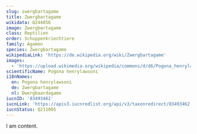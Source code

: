 ```yaml
---
slug: zwergbartagame
title: Zwergbartagame
wikidata: Q244056
image: Zwergbartagame
class: Reptilien
order: Schuppenkriechtiere
family: Agamen
species: Zwergbartagame
wikipediaLink: 'https://de.wikipedia.org/wiki/Zwergbartagame'
images:
  - 'https://upload.wikimedia.org/wikipedia/commons/d/d6/Pogona_henrylawsoni.jpg'
scientificName: Pogona henrylawsoni
i18nNames:
  en: Pogona henrylawsoni
  de: Zwergbartagame
  nl: Dwergbaardagame
iucnID: '83493462'
iucnLink: 'https://apiv3.iucnredlist.org/api/v3/taxonredirect/83493462'
iucnStatus: Q211005
---
```


I am content.
